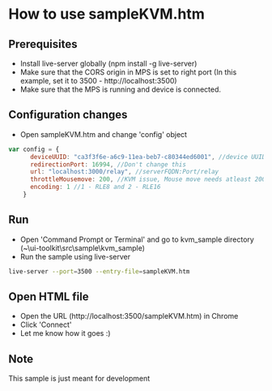 # How to use sampleKVM.htm

## Prerequisites
 
- Install live-server globally (npm install -g live-server)
- Make sure that the CORS origin in MPS is set to right port (In this example, set it to 3500 - http://localhost:3500)
- Make sure that the MPS is running and device is connected.


## Configuration changes

- Open sampleKVM.htm and change 'config' object

``` javascript
var config = {
      deviceUUID: "ca3f3f6e-a6c9-11ea-beb7-c80344ed6001", //device UUID
      redirectionPort: 16994, //Don't change this
      url: "localhost:3000/relay", //serverFQDN:Port/relay
      throttleMousemove: 200, //KVM issue, Mouse move needs atleast 200 Millisecs throttle time
      encoding: 1 //1 - RLE8 and 2 - RLE16
    }
```


## Run 

- Open 'Command Prompt or Terminal' and go to kvm_sample directory (~\ui-toolkit\src\sample\kvm_sample)
- Run the sample using live-server

```bash
live-server --port=3500 --entry-file=sampleKVM.htm
```


## Open HTML file

- Open the URL (http://localhost:3500/sampleKVM.htm) in Chrome
- Click 'Connect'
- Let me know how it goes :)


## Note

This sample is just meant for development